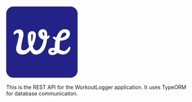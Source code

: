 ![icon](/images/android-chrome-192x192.png)

This is the REST API for the WorkoutLogger application. It uses TypeORM for database communication.
